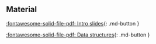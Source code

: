## Material

[:fontawesome-solid-file-pdf: Intro slides](../assets/pdf/advanced_R_intro.pdf){: .md-button }

[:fontawesome-solid-file-pdf: Data structures](assets/pdf/advanced_R_data_structures.pdf){: .md-button }
